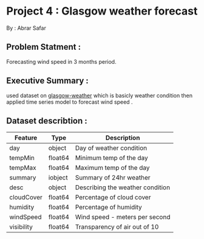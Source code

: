 # Project 4 : Glasgow weather forecast

By : Abrar Safar






## Problem Statment : 

Forecasting wind speed in 3 months period.







## Executive Summary : 

used dataset on [glasgow-weather](https://www.kaggle.com/phyamal/glasgow-weather-data-20152019) which is basicly weather condition then applied time series model to forecast wind speed . 








## Dataset describtion : 


|Feature|Type|Description|
|---|---|---|
|day|object|Day of weather condition| 
|tempMin|float64|Minimum temp of the day | 
|tempMax|float64|Maximum temp of the day| 
|summary|iobject|Summary of 24hr weather| 
|desc|object|Describing the weather condition| 
|cloudCover|float64|Percentage of cloud cover | 
|humidity|float64|Percentage of humidity| 
|windSpeed|float64|Wind speed - meters per second| 
|visibility|float64|Transparency of air out of 10 | 

